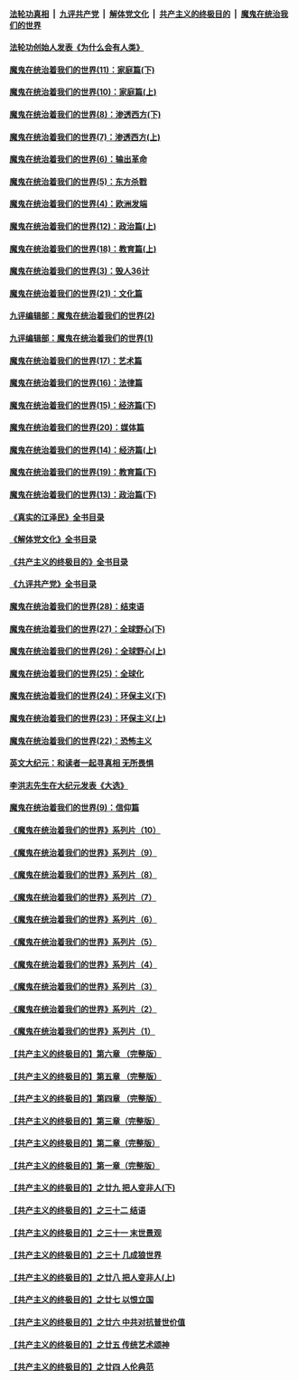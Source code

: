 ####  [法轮功真相](../../../../basic/blob/master/README.md?t=03101612) &nbsp;|&nbsp; [九评共产党](../../../../9ping.md/blob/master/README.md?t=03101612) &nbsp;|&nbsp; [解体党文化](../../../../jtdwh.md/blob/master/README.md?t=03101612)  &nbsp;|&nbsp; [共产主义的终极目的](../../../../gczydzjmd.md/blob/master/README.md?t=03101612) &nbsp;|&nbsp; [魔鬼在统治我们的世界](../../../../mgztzwmdsj.md/blob/master/README.md?t=03101612) 

#### [法轮功创始人发表《为什么会有人类》](../pages/nsc422/n13912117.md?t=03101612) 

#### [魔鬼在统治着我们的世界(11)：家庭篇(下)](../pages/nsc422/n10440961.md?t=03101612) 

#### [魔鬼在统治着我们的世界(10)：家庭篇(上)](../pages/nsc422/n10435448.md?t=03101612) 

#### [魔鬼在统治着我们的世界(8)：渗透西方(下)](../pages/nsc422/n10429603.md?t=03101612) 

#### [魔鬼在统治着我们的世界(7)：渗透西方(上)](../pages/nsc422/n10426013.md?t=03101612) 

#### [魔鬼在统治着我们的世界(6)：输出革命](../pages/nsc422/n10421536.md?t=03101612) 

#### [魔鬼在统治着我们的世界(5)：东方杀戮](../pages/nsc422/n10417707.md?t=03101612) 

#### [魔鬼在统治着我们的世界(4)：欧洲发端](../pages/nsc422/n10414890.md?t=03101612) 

#### [魔鬼在统治着我们的世界(12)：政治篇(上)](../pages/nsc422/n10444576.md?t=03101612) 

#### [魔鬼在统治着我们的世界(18)：教育篇(上)](../pages/nsc422/n10526970.md?t=03101612) 

#### [魔鬼在统治着我们的世界(3)：毁人36计](../pages/nsc422/n10411583.md?t=03101612) 

#### [魔鬼在统治着我们的世界(21)：文化篇](../pages/nsc422/n10597706.md?t=03101612) 

#### [九评编辑部：魔鬼在统治着我们的世界(2)](../pages/nsc422/n10410036.md?t=03101612) 

#### [九评编辑部：魔鬼在统治着我们的世界(1)](../pages/nsc422/n10406825.md?t=03101612) 

#### [魔鬼在统治着我们的世界(17)：艺术篇](../pages/nsc422/n10499093.md?t=03101612) 

#### [魔鬼在统治着我们的世界(16)：法律篇](../pages/nsc422/n10485969.md?t=03101612) 

#### [魔鬼在统治着我们的世界(15)：经济篇(下)](../pages/nsc422/n10469975.md?t=03101612) 

#### [魔鬼在统治着我们的世界(20)：媒体篇](../pages/nsc422/n10586579.md?t=03101612) 

#### [魔鬼在统治着我们的世界(14)：经济篇(上)](../pages/nsc422/n10457370.md?t=03101612) 

#### [魔鬼在统治着我们的世界(19)：教育篇(下)](../pages/nsc422/n10564808.md?t=03101612) 

#### [魔鬼在统治着我们的世界(13)：政治篇(下)](../pages/nsc422/n10448270.md?t=03101612) 

#### [《真实的江泽民》全书目录](../pages/nsc422/n13721399.md?t=03101612) 

#### [《解体党文化》全书目录](../pages/nsc422/n13721157.md?t=03101612) 

#### [《共产主义的终极目的》全书目录](../pages/nsc422/n13721048.md?t=03101612) 

#### [《九评共产党》全书目录](../pages/nsc422/n13708085.md?t=03101612) 

#### [魔鬼在统治着我们的世界(28)：结束语](../pages/nsc422/n10936246.md?t=03101612) 

#### [魔鬼在统治着我们的世界(27)：全球野心(下)](../pages/nsc422/n10928319.md?t=03101612) 

#### [魔鬼在统治着我们的世界(26)：全球野心(上)](../pages/nsc422/n10900318.md?t=03101612) 

#### [魔鬼在统治着我们的世界(25)：全球化](../pages/nsc422/n10788205.md?t=03101612) 

#### [魔鬼在统治着我们的世界(24)：环保主义(下)](../pages/nsc422/n10695307.md?t=03101612) 

#### [魔鬼在统治着我们的世界(23)：环保主义(上)](../pages/nsc422/n10688613.md?t=03101612) 

#### [魔鬼在统治着我们的世界(22)：恐怖主义](../pages/nsc422/n10614727.md?t=03101612) 

#### [英文大纪元：和读者一起寻真相 无所畏惧](../pages/nsc422/n12542027.md?t=03101612) 

#### [李洪志先生在大纪元发表《大选》](../pages/nsc422/n12534746.md?t=03101612) 

#### [魔鬼在统治着我们的世界(9)：信仰篇](../pages/nsc422/n10432159.md?t=03101612) 

#### [《魔鬼在统治着我们的世界》系列片（10）](../pages/nsc422/n12292670.md?t=03101612) 

#### [《魔鬼在统治着我们的世界》系列片（9）](../pages/nsc422/n12290859.md?t=03101612) 

#### [《魔鬼在统治着我们的世界》系列片（8）](../pages/nsc422/n12287445.md?t=03101612) 

#### [《魔鬼在统治着我们的世界》系列片（7）](../pages/nsc422/n12283425.md?t=03101612) 

#### [《魔鬼在统治着我们的世界》系列片（6）](../pages/nsc422/n12282314.md?t=03101612) 

#### [《魔鬼在统治着我们的世界》系列片（5）](../pages/nsc422/n12281419.md?t=03101612) 

#### [《魔鬼在统治着我们的世界》系列片（4）](../pages/nsc422/n12274024.md?t=03101612) 

#### [《魔鬼在统治着我们的世界》系列片（3）](../pages/nsc422/n12271322.md?t=03101612) 

#### [《魔鬼在统治着我们的世界》系列片（2）](../pages/nsc422/n12269049.md?t=03101612) 

#### [《魔鬼在统治着我们的世界》系列片（1）](../pages/nsc422/n12267575.md?t=03101612) 

#### [【共产主义的终极目的】第六章 （完整版）](../pages/nsc422/n11428913.md?t=03101612) 

#### [【共产主义的终极目的】第五章 （完整版）](../pages/nsc422/n11428912.md?t=03101612) 

#### [【共产主义的终极目的】第四章 （完整版）](../pages/nsc422/n11428907.md?t=03101612) 

#### [【共产主义的终极目的】第三章（完整版）](../pages/nsc422/n11428848.md?t=03101612) 

#### [【共产主义的终极目的】第二章（完整版）](../pages/nsc422/n11428831.md?t=03101612) 

#### [【共产主义的终极目的】第一章（完整版）](../pages/nsc422/n11417651.md?t=03101612) 

#### [【共产主义的终极目的】之廿九 把人变非人(下)](../pages/nsc422/n11344140.md?t=03101612) 

#### [【共产主义的终极目的】之三十二 结语](../pages/nsc422/n11360535.md?t=03101612) 

#### [【共产主义的终极目的】之三十一 末世景观](../pages/nsc422/n11351129.md?t=03101612) 

#### [【共产主义的终极目的】之三十 几成狼世界](../pages/nsc422/n11348280.md?t=03101612) 

#### [【共产主义的终极目的】之廿八 把人变非人(上)](../pages/nsc422/n11340492.md?t=03101612) 

#### [【共产主义的终极目的】之廿七 以恨立国](../pages/nsc422/n11336944.md?t=03101612) 

#### [【共产主义的终极目的】之廿六 中共对抗普世价值](../pages/nsc422/n11324785.md?t=03101612) 

#### [【共产主义的终极目的】之廿五 传统艺术颂神](../pages/nsc422/n11296396.md?t=03101612) 

#### [【共产主义的终极目的】之廿四 人伦典范](../pages/nsc422/n11296397.md?t=03101612) 

